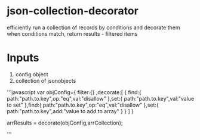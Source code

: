 # json-collection-decorator
efficiently run a collection of records by conditions and decorate them when conditions match, return results - filtered items

# Inputs
1. config object
2. collection of jsonobjects

'''javascript
var objConfig={
	 filter:{}
	,decorate:[
		{
			find:{
				path:"path.to.key",op:"eq",val:"disallow"
			},set:{
				path:"path.to.key",val:"value to set"
			},find:{
				path:"path.to.key",op:"eq",val:"disallow"
			},set:{
				path:"path.to.key",add:"value to add to array"
			}
		}
	]
}

arrResults = decorate(objConfig,arrCollection);

'''